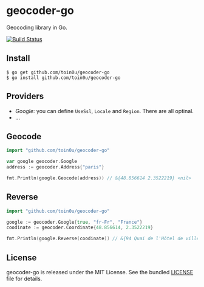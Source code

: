 geocoder-go
===========

Geocoding library in Go.

[![Build Status](https://api.travis-ci.org/toin0u/geocoder-go.svg)](http://travis-ci.org/toin0u/geocoder-go)

Install
-------

    $ go get github.com/toin0u/geocoder-go
    $ go install github.com/toin0u/geocoder-go

Providers
---------

- *Google*: you can define `UseSsl`, `Locale` and `Region`. There are all optinal.
- ...

Geocode
-------

``` go
import "github.com/toin0u/geocoder-go"

var google geocoder.Google
address := geocoder.Address{"paris"}

fmt.Println(google.Geocode(address)) // &{48.856614 2.3522219} <nil>
```

Reverse
-------

``` go
import "github.com/toin0u/geocoder-go"

google := geocoder.Google{true, "fr-Fr", "France"}
coodinate := geocoder.Coordinate{48.856614, 2.3522219}

fmt.Println(google.Reverse(coodinate)) // &{94 Quai de l'Hôtel de ville, 75004 Paris, France} <nil>
```

License
-------

geocoder-go is released under the MIT License. See the bundled
[LICENSE](https://github.com/toin0u/geocoder-go/blob/master/LICENSE) file for details.
